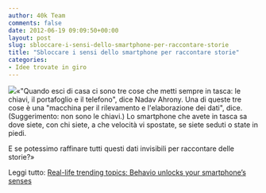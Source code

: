 ```yaml
---
author: 40k Team
comments: false
date: 2012-06-19 09:09:50+00:00
layout: post
slug: sbloccare-i-sensi-dello-smartphone-per-raccontare-storie
title: "Sbloccare i sensi dello smartphone per raccontare storie"
categories:
- Idee trovate in giro
---
```


![](http://40k.it/wp-content/uploads/2012/06/behavio_hud.png)«"Quando esci di casa ci sono tre cose che metti sempre in tasca: le chiavi, il portafoglio e il telefono", dice Nadav Ahrony. Una di queste tre cose è una "macchina per il rilevamento e l'elaborazione dei dati", dice. (Suggerimento: non sono le chiavi.) Lo smartphone che avete in tasca sa dove siete, con chi siete, a che velocità vi spostate, se siete seduti o state in piedi.

E se potessimo raffinare tutti questi dati invisibili per raccontare delle storie?»

Leggi tutto: [Real-life trending topics: Behavio unlocks your smartphone’s senses](http://www.niemanlab.org/2012/06/real-life-trending-topics-behavio-unlocks-your-smartphones-senses/)
